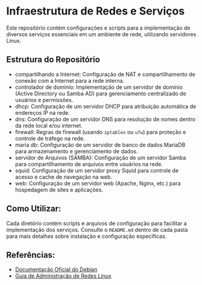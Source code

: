 # Infraestrutura de Redes e Serviços  

Este repositório contém configurações e scripts para a implementação de diversos serviços essenciais em um ambiente de rede, utilizando servidores Linux.  

Estrutura do Repositório  
------------------------

- compartilhando a Internet: Configuração de NAT e compartilhamento de conexão com a Internet para a rede interna.  
- controlador de domínio: Implementação de um servidor de domínio (Active Directory ou Samba AD) para gerenciamento centralizado de usuários e permissões.  
- dhcp: Configuração de um servidor DHCP para atribuição automática de endereços IP na rede.  
- dns: Configuração de um servidor DNS para resolução de nomes dentro da rede local e/ou internet.  
- firewall: Regras de firewall (usando `iptables` ou `ufw`) para proteção e controle de tráfego na rede.  
- maria db: Configuração de um servidor de banco de dados MariaDB para armazenamento e gerenciamento de dados.  
- servidor de Arquivos (SAMBA): Configuração de um servidor Samba para compartilhamento de arquivos entre usuários na rede.  
- squid: Configuração de um servidor proxy Squid para controle de acesso e cache de navegação na web.  
- web: Configuração de um servidor web (Apache, Nginx, etc.) para hospedagem de sites e aplicações.  

Como Utilizar:  
--------------
Cada diretório contém scripts e arquivos de configuração para facilitar a implementação dos serviços. 
Consulte o `README.md` dentro de cada pasta para mais detalhes sobre instalação e configuração específicas.  

Referências:  
------------

- [Documentação Oficial do Debian](https://www.debian.org/doc/)  
- [Guia de Administração de Redes Linux](https://wiki.archlinux.org/)  


